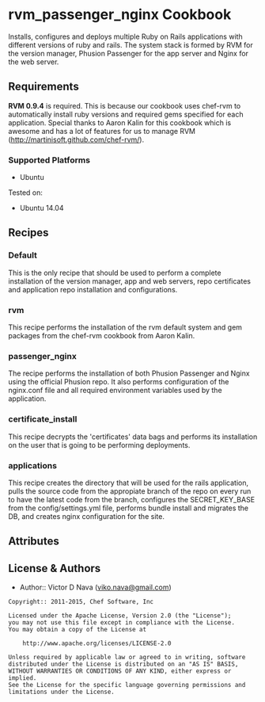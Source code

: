 rvm_passenger_nginx Cookbook
=================

Installs, configures and deploys multiple Ruby on Rails applications with different versions of ruby and rails. The system stack is formed by RVM for the version manager, Phusion Passenger for the app server and Nginx for the web server.

Requirements
------------
**RVM 0.9.4** is required. This is because our cookbook uses chef-rvm to automatically install ruby versions and required gems specified for each application. Special thanks to Aaron Kalin for this cookbook which is awesome and has a lot of features for us to manage RVM (http://martinisoft.github.com/chef-rvm/).

### Supported Platforms
* Ubuntu

Tested on:
* Ubuntu 14.04

Recipes
------------
### Default
This is the only recipe that should be used to perform a complete installation of the version manager, app and web servers, repo certificates and application repo installation and configurations.

### rvm
This recipe performs the installation of the rvm default system and gem packages from the chef-rvm cookbook from Aaron Kalin.

### passenger_nginx
The recipe performs the installation of both Phusion Passenger and Nginx using the official Phusion repo. It also performs configuration of the nginx.conf file and all required environment variables used by the application.

### certificate_install
This recipe decrypts the 'certificates' data bags and performs its installation on the user that is going to be performing deployments.

### applications
This recipe creates the directory that will be used for the rails application, pulls the source code from the appropiate branch of the repo on every run to have the latest code from the branch, configures the SECRET_KEY_BASE from the config/settings.yml file, performs bundle install and migrates the DB, and creates nginx configuration for the site.

Attributes
------------

License  & Authors
------------
- Author:: Victor D Nava (<viko.nava@gmail.com>)

```text
Copyright:: 2011-2015, Chef Software, Inc

Licensed under the Apache License, Version 2.0 (the "License");
you may not use this file except in compliance with the License.
You may obtain a copy of the License at

    http://www.apache.org/licenses/LICENSE-2.0

Unless required by applicable law or agreed to in writing, software
distributed under the License is distributed on an "AS IS" BASIS,
WITHOUT WARRANTIES OR CONDITIONS OF ANY KIND, either express or implied.
See the License for the specific language governing permissions and
limitations under the License.
```
